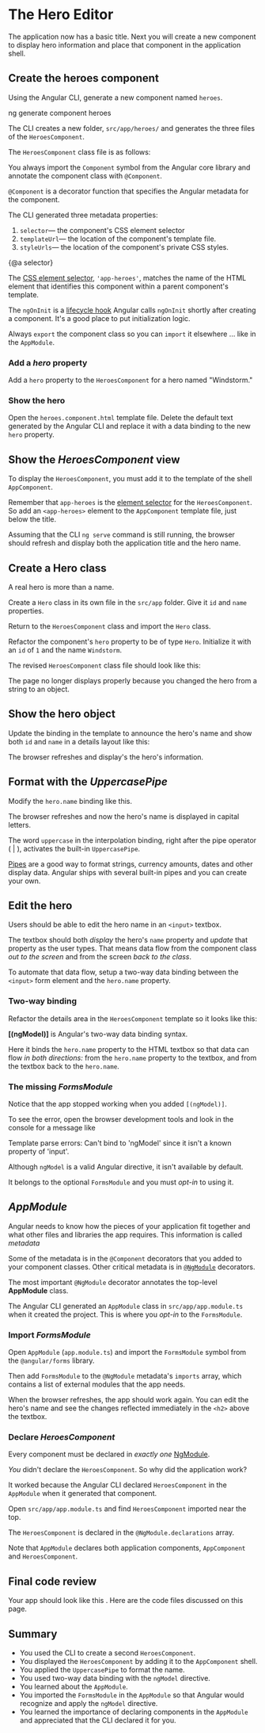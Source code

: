 # The Hero Editor

The application now has a basic title.
Next you will create a new component to display hero information
and place that component in the application shell.

## Create the heroes component

Using the Angular CLI, generate a new component named `heroes`.

<code-example language="sh" class="code-shell">
  ng generate component heroes
</code-example>

The CLI creates a new folder, `src/app/heroes/` and generates
the three files of the  `HeroesComponent`.

The `HeroesComponent` class file is as follows:

<code-example 
  path="toh-pt1/src/app/heroes/heroes.component.ts" region="v1" 
  title="app/heroes/heroes.component.ts (initial version)" linenums="false">
</code-example>

You always import the `Component` symbol from the Angular core library
and annotate the component class with `@Component`.

`@Component` is a decorator function that specifies the Angular metadata for the component.

The CLI generated three metadata properties:

1. `selector`&mdash; the component's CSS element selector
1. `templateUrl`&mdash; the location of the component's template file.
1. `styleUrls`&mdash; the location of the component's private CSS styles.

{@a selector}

The [CSS element selector](https://developer.mozilla.org/en-US/docs/Web/CSS/Type_selectors),
`'app-heroes'`, matches the name of the HTML element that identifies this component within a parent component's template.

The `ngOnInit` is a [lifecycle hook](guide/lifecycle-hooks#oninit) 
Angular calls `ngOnInit` shortly after creating a component.
It's a good place to put initialization logic.

Always `export` the component class so you can `import` it elsewhere ... like in the `AppModule`.

### Add a _hero_ property

Add a `hero` property to the `HeroesComponent` for a hero named "Windstorm."

<code-example path="toh-pt1/src/app/heroes/heroes.component.ts" region="add-hero" title="heroes.component.ts (hero property)" linenums="false">
</code-example>

### Show the hero

Open the `heroes.component.html` template file.
Delete the default text generated by the Angular CLI and 
replace it with a data binding to the new `hero` property.  

<code-example path="toh-pt1/src/app/heroes/heroes.component.1.html" title="heroes.component.html" region="show-hero-1" linenums="false">
</code-example>

## Show the _HeroesComponent_ view

To display the `HeroesComponent`, you must add it to the template of the shell `AppComponent`.

Remember that `app-heroes` is the [element selector](#selector) for the `HeroesComponent`. 
So add an `<app-heroes>` element to the `AppComponent` template file, just below the title.

<code-example path="toh-pt1/src/app/app.component.html" title="src/app/app.component.html" linenums="false">
</code-example>

Assuming that the CLI `ng serve` command is still running,
the browser should refresh and display both the application title and the hero name.

## Create a Hero class

A real hero is more than a name.

Create a `Hero` class in its own file in the `src/app` folder.
Give it `id` and `name` properties.

<code-example path="toh-pt1/src/app/hero.ts"  title="src/app/hero.ts" linenums="false">
</code-example>


Return to the `HeroesComponent` class and import the `Hero` class.

Refactor the component's `hero` property to be of type `Hero`.
Initialize it with an `id` of `1` and the name `Windstorm`.

The revised `HeroesComponent` class file should look like this:

<code-example path="toh-pt1/src/app/heroes/heroes.component.ts" linenums="false"
  title= "src/app/heroes/heroes.component.ts">
</code-example>

The page no longer displays properly because you changed the hero from a string to an object.

## Show the hero object

Update the binding in the template to announce the hero's name
and show both `id` and `name` in a details layout like this:

<code-example 
  path="toh-pt1/src/app/heroes/heroes.component.1.html"
  region="show-hero-2" 
  title="heroes.component.html (HeroesComponent's template)" linenums="false">
</code-example>

The browser refreshes and display's the hero's information.

## Format with the _UppercasePipe_

Modify the `hero.name` binding like this.
<code-example
  path="toh-pt1/src/app/heroes/heroes.component.html"
  region="pipe">
</code-example>

The browser refreshes and now the hero's name is displayed in capital letters.

The word `uppercase` in the interpolation binding, 
right after the pipe operator ( | ),
activates the built-in `UppercasePipe`.

[Pipes](guide/pipes) are a good way to format strings, currency amounts, dates and other display data.
Angular ships with several built-in pipes and you can create your own.

## Edit the hero

Users should be able to edit the hero name in an `<input>` textbox.

The textbox should both _display_ the hero's `name` property
and _update_ that property as the user types.
That means data flow from the component class _out to the screen_ and
from the screen _back to the class_.

To automate that data flow, setup a two-way data binding between the `<input>` form element and the `hero.name` property.

### Two-way binding

Refactor the details area in the `HeroesComponent` template so it looks like this:

<code-example path="toh-pt1/src/app/heroes/heroes.component.1.html" region="name-input" title="src/app/heroes/heroes.component.html (HeroesComponent's template)" linenums="false">

</code-example>

**[(ngModel)]** is Angular's two-way data binding syntax. 

Here it binds the `hero.name` property to the HTML textbox so that data can flow _in both directions:_ from the `hero.name` property to the textbox, and from the textbox back to the `hero.name`.

### The missing _FormsModule_

Notice that the app stopped working when you added `[(ngModel)]`.

To see the error, open the browser development tools and look in the console
for a message like

<code-example language="sh" class="code-shell">
Template parse errors:
Can't bind to 'ngModel' since it isn't a known property of 'input'.
</code-example>

Although `ngModel` is a valid Angular directive, it isn't available by default. 

It belongs to the optional `FormsModule` and you must _opt-in_ to using it.

## _AppModule_

Angular needs to know how the pieces of your application fit together
and what other files and libraries the app requires.
This information is called _metadata_

Some of the metadata is in the `@Component` decorators that you added to your component classes.
Other critical metadata is in [`@NgModule`](guide/ngmodules) decorators.

The most important `@NgModule` decorator annotates the top-level **AppModule** class.

The Angular CLI generated an `AppModule` class in `src/app/app.module.ts` when it created the project.
This is where you _opt-in_ to the `FormsModule`.

### Import _FormsModule_

Open `AppModule` (`app.module.ts`) and import the `FormsModule` symbol from the `@angular/forms` library. 

<code-example path="toh-pt1/src/app/app.module.ts" title="app.module.ts (FormsModule symbol import)"
 region="formsmodule-js-import">
</code-example>

Then add `FormsModule` to the `@NgModule` metadata's `imports` array, which contains a list of external modules that the app needs.

<code-example path="toh-pt1/src/app/app.module.ts" title="app.module.ts ( @NgModule imports)"
region="ng-imports">
</code-example>

When the browser refreshes, the app should work again. You can edit the hero's name and see the changes reflected immediately in the `<h2>` above the textbox.

### Declare _HeroesComponent_ 

Every component must be declared in _exactly one_ [NgModule](guide/ngmodules).

_You_ didn't declare the `HeroesComponent`.
So why did the application work?

It worked because the Angular CLI declared `HeroesComponent` in the `AppModule` when it generated that component.

Open `src/app/app.module.ts` and find `HeroesComponent` imported near the top.
<code-example path="toh-pt1/src/app/app.module.ts" region="heroes-import" >
</code-example>

The `HeroesComponent` is declared in the `@NgModule.declarations` array.
<code-example path="toh-pt1/src/app/app.module.ts" region="declarations">
</code-example>

Note that `AppModule`  declares both application components, `AppComponent` and `HeroesComponent`.


## Final code review

Your app should look like this <live-example></live-example>. Here are the code files discussed on this page.

<code-tabs>

  <code-pane title="src/app/heroes/heroes.component.ts" path="toh-pt1/src/app/heroes/heroes.component.ts">
  </code-pane>

  <code-pane title="src/app/heroes/heroes.component.html" path="toh-pt1/src/app/heroes/heroes.component.html">
  </code-pane>

  <code-pane title="src/app/app.module.ts" 
  path="toh-pt1/src/app/app.module.ts">
  </code-pane>

  <code-pane title="src/app/app.component.ts" path="toh-pt1/src/app/app.component.ts">
  </code-pane>

  <code-pane title="src/app/app.component.html" path="toh-pt1/src/app/app.component.html">
  </code-pane>

  <code-pane title="src/app/hero.ts" 
  path="toh-pt1/src/app/hero.ts">
  </code-pane>

</code-tabs>

## Summary

* You used the CLI to create a second `HeroesComponent`.
* You displayed the `HeroesComponent` by adding it to the `AppComponent` shell. 
* You applied the `UppercasePipe` to format the name.
* You used two-way data binding with the `ngModel` directive.
* You learned about the `AppModule`.
* You imported the `FormsModule` in the `AppModule` so that Angular would recognize and apply the `ngModel` directive. 
* You learned the importance of declaring components in the `AppModule`
and appreciated that the CLI declared it for you.
